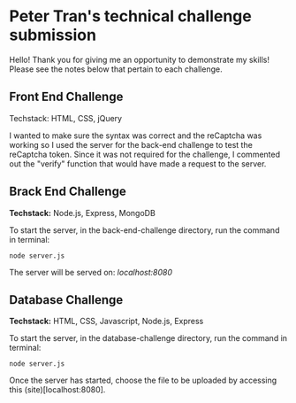 # Peter Tran's technical challenge submission

Hello! Thank you for giving me an opportunity to demonstrate my skills!  Please see the notes below that pertain to each challenge.

## Front End Challenge

Techstack: HTML, CSS, jQuery

I wanted to make sure the syntax was correct and the reCaptcha was working so I used the server for the back-end challenge to test the reCaptcha token.  Since it was not required for the challenge, I commented out the "verify" function that would have made a request to the server.

## Brack End Challenge

**Techstack:** Node.js, Express, MongoDB

To start the server, in the back-end-challenge directory, run the command in terminal: 

```
node server.js
```

The server will be served on: *localhost:8080*

## Database Challenge

**Techstack:** HTML, CSS, Javascript, Node.js, Express

To start the server, in the database-challenge directory, run the command in terminal: 

```
node server.js
```

Once the server has started, choose the file to be uploaded by accessing this (site)[localhost:8080].